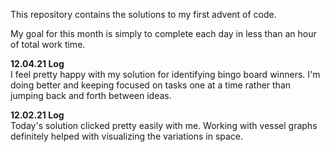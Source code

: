 This repository contains the solutions to my first advent of code. 

My goal for this month is simply to complete each day in less than an hour of total work time.



<b>12.04.21 Log</b><br>
I feel pretty happy with my solution for identifying bingo board winners. I'm doing better and keeping focused on tasks one at a time rather than jumping back and forth between ideas.

<b>12.02.21 Log</b><br>
Today's solution clicked pretty easily with me. Working with vessel graphs definitely helped with visualizing the variations in space.
